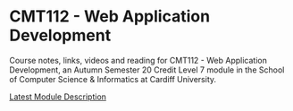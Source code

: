 # CMT112 - Web Application Development

Course notes, links, videos and reading for CMT112 - Web Application Development, an Autumn Semester 20 Credit Level 7 module in the School of Computer Science & Informatics at Cardiff University.

[Latest Module Description](https://data.cardiff.ac.uk/legacy/grails/module/CMT112/18A.html)
